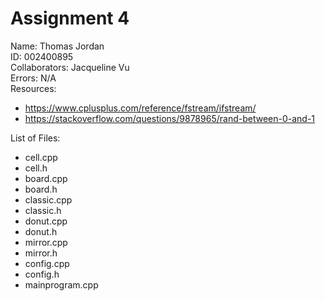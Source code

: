 # Assignment 4  
Name: Thomas Jordan  
ID: 002400895  
Collaborators: Jacqueline Vu  
Errors: N/A  
Resources:
- https://www.cplusplus.com/reference/fstream/ifstream/
- https://stackoverflow.com/questions/9878965/rand-between-0-and-1

List of Files:
- cell.cpp
- cell.h
- board.cpp
- board.h
- classic.cpp
- classic.h
- donut.cpp
- donut.h
- mirror.cpp
- mirror.h
- config.cpp
- config.h
- mainprogram.cpp
